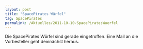 ```yaml
---
layout: post
title: "SpacePirates Würfel"
tag: SpacePirates
permalink: /Aktuelles/2011-10-10-SpacePiratesWuerfel
---
```


Die SpacePirates Würfel sind gerade eingetroffen. Eine Mail an die Vorbesteller geht demnächst heraus.
